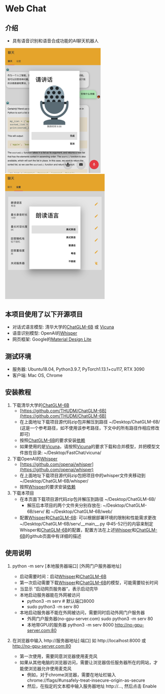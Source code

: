 # Web Chat

## 介绍

- 具有语音识别和语音合成功能的AI聊天机器人

<img src=1.png width=310 /> <img src=2.png width=323 />

## 本项目使用了以下开源项目
- 对话式语言模型: 清华大学的[ChatGLM-6B](https://github.com/THUDM/ChatGLM-6B) 或 [Vicuna](https://github.com/lm-sys/FastChat)
- 语音识别模型: OpenAI的[Whisper](https://github.com/openai/whisper)
- 网页框架: Google的[Material Design Lite](https://getmdl.io/)

## 测试环境

- 服务器: Ubuntu18.04, Python3.9.7, PyTorch1.13.1+cu117, RTX 3090
- 客户端: Mac OS, Chrome

## 安装教程

1.  下载清华大学的[ChatGLM-6B](https://github.com/THUDM/ChatGLM-6B)
    - [https://github.com/THUDM/ChatGLM-6B](https://github.com/THUDM/ChatGLM-6B)
    - 在上面地址下载项目源代码zip包并解压到路径 ~/Desktop/ChatGLM-6B/ (这是一个参考路径，如不使用该参考路径，下文中的所有路径作相应修改即可)
    - 按照[ChatGLM-6B](https://github.com/THUDM/ChatGLM-6B)的要求安装[依赖](https://github.com/THUDM/ChatGLM-6B/blob/main/requirements.txt) 
    - 如果使用的是[Vicuna](https://github.com/lm-sys/FastChat)，请按照[Vicuna](https://github.com/lm-sys/FastChat)的要求下载和合并模型，并把模型文件放在目录: ~/Desktop/FastChat/vicuna/
2.  下载OpenAI的[Whisper](https://github.com/openai/whisper)
    - [https://github.com/openai/whisper](https://github.com/openai/whisper)
    - 在上面地址下载项目源代码zip包把项目中的whisper文件夹移动到 ~/Desktop/ChatGLM-6B/whisper/
    - 按照[Whisper](https://github.com/openai/whisper)的要求安装[依赖](https://github.com/openai/whisper/blob/main/requirements.txt)
3.  下载本项目
    - 在本页面下载项目源代码zip包并解压到路径 ~/Desktop/ChatGLM-6B/
        - 解压后本项目的两个文件夹分别存放在: ~/Desktop/ChatGLM-6B/serv/ 和 ~/Desktop/ChatGLM-6B/web/
    - 配置[Whisper](https://github.com/openai/whisper)和[ChatGLM-6B](https://github.com/THUDM/ChatGLM-6B): 可以根据部署环境的限制和性能需求更改 ~/Desktop/ChatGLM-6B/serv/\_\_main\_\_.py 中45-52行的内容来制定Whisper和[ChatGLM-6B](https://github.com/THUDM/ChatGLM-6B)的配置，配置方法在上述[Whisper](https://github.com/openai/whisper)和[ChatGLM-6B](https://github.com/THUDM/ChatGLM-6B)的github页面中有详细的描述

## 使用说明

1.  python -m serv [本地服务器端口] [外网门户服务器地址]
    - 启动需要时间：启动[Whisper](https://github.com/openai/whisper)和[ChatGLM-6B](https://github.com/THUDM/ChatGLM-6B)
    - 第一次启动需要下载[Whisper](https://github.com/openai/whisper)和[ChatGLM-6B](https://github.com/THUDM/ChatGLM-6B)的模型，可能需要较长时间
    - 当显示 “启动网页服务器”，表示启动完毕
    - 本地启动服务器能在外网被访问
        - python3 -m serv # 默认端口8000
        - sudo python3 -m serv 80
    - 本地启动服务器不能在外网被访问，需要同时启动外网门户服务器
        - 外网门户服务器(no-gpu-server.com) sudo python3 -m serv 80
        - 本地带GPU的服务器 python3 -m serv 8000 http://no-gpu-server.com:80

2.  在浏览器中输入 http://服务器地址[:端口] 如 http://localhost:8000 或 http://no-gpu-server.com:80
    - 第一次使用，需要同意浏览器使用麦克风
    - 如果从其他电脑的浏览器访问，需要让浏览器信任服务器所在的网站，才能使浏览器允许使用麦克风
        - 例如，对于chrome浏览器，需要在地址栏输入 chrome://flags/#unsafely-treat-insecure-origin-as-secure
        - 然后，在指定的文本框中输入服务器地址 http://..., 然后点击 Enable
